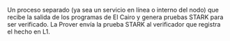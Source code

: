 Un proceso separado (ya sea un servicio en línea o interno del nodo) que recibe la salida de los programas de El Cairo y genera pruebas STARK para ser verificado. La Prover envía la prueba STARK al verificador que registra el hecho en L1.